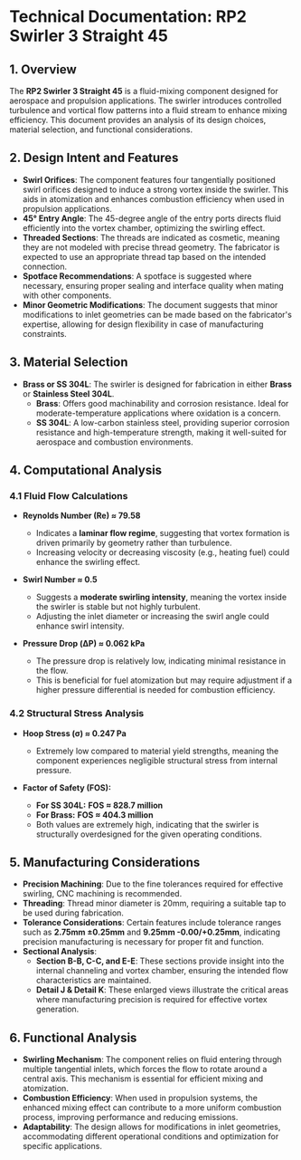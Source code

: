 # Technical Documentation: RP2 Swirler 3 Straight 45

## 1. Overview
The **RP2 Swirler 3 Straight 45** is a fluid-mixing component designed for aerospace and propulsion applications. The swirler introduces controlled turbulence and vortical flow patterns into a fluid stream to enhance mixing efficiency. This document provides an analysis of its design choices, material selection, and functional considerations.

## 2. Design Intent and Features
- **Swirl Orifices**: The component features four tangentially positioned swirl orifices designed to induce a strong vortex inside the swirler. This aids in atomization and enhances combustion efficiency when used in propulsion applications.
- **45° Entry Angle**: The 45-degree angle of the entry ports directs fluid efficiently into the vortex chamber, optimizing the swirling effect.
- **Threaded Sections**: The threads are indicated as cosmetic, meaning they are not modeled with precise thread geometry. The fabricator is expected to use an appropriate thread tap based on the intended connection.
- **Spotface Recommendations**: A spotface is suggested where necessary, ensuring proper sealing and interface quality when mating with other components.
- **Minor Geometric Modifications**: The document suggests that minor modifications to inlet geometries can be made based on the fabricator's expertise, allowing for design flexibility in case of manufacturing constraints.

## 3. Material Selection
- **Brass or SS 304L**: The swirler is designed for fabrication in either **Brass** or **Stainless Steel 304L**.
  - **Brass**: Offers good machinability and corrosion resistance. Ideal for moderate-temperature applications where oxidation is a concern.
  - **SS 304L**: A low-carbon stainless steel, providing superior corrosion resistance and high-temperature strength, making it well-suited for aerospace and combustion environments.

## 4. Computational Analysis

### 4.1 Fluid Flow Calculations
- **Reynolds Number (Re) ≈ 79.58**
  - Indicates a **laminar flow regime**, suggesting that vortex formation is driven primarily by geometry rather than turbulence.
  - Increasing velocity or decreasing viscosity (e.g., heating fuel) could enhance the swirling effect.

- **Swirl Number ≈ 0.5**
  - Suggests a **moderate swirling intensity**, meaning the vortex inside the swirler is stable but not highly turbulent.
  - Adjusting the inlet diameter or increasing the swirl angle could enhance swirl intensity.

- **Pressure Drop (ΔP) ≈ 0.062 kPa**
  - The pressure drop is relatively low, indicating minimal resistance in the flow.
  - This is beneficial for fuel atomization but may require adjustment if a higher pressure differential is needed for combustion efficiency.

### 4.2 Structural Stress Analysis
- **Hoop Stress (σ) ≈ 0.247 Pa**
  - Extremely low compared to material yield strengths, meaning the component experiences negligible structural stress from internal pressure.

- **Factor of Safety (FOS):**
  - **For SS 304L:** **FOS ≈ 828.7 million**
  - **For Brass:** **FOS ≈ 404.3 million**
  - Both values are extremely high, indicating that the swirler is structurally overdesigned for the given operating conditions.

## 5. Manufacturing Considerations
- **Precision Machining**: Due to the fine tolerances required for effective swirling, CNC machining is recommended.
- **Threading**: Thread minor diameter is 20mm, requiring a suitable tap to be used during fabrication.
- **Tolerance Considerations**: Certain features include tolerance ranges such as **2.75mm ±0.25mm** and **9.25mm -0.00/+0.25mm**, indicating precision manufacturing is necessary for proper fit and function.
- **Sectional Analysis**:
  - **Section B-B, C-C, and E-E**: These sections provide insight into the internal channeling and vortex chamber, ensuring the intended flow characteristics are maintained.
  - **Detail J & Detail K**: These enlarged views illustrate the critical areas where manufacturing precision is required for effective vortex generation.

## 6. Functional Analysis
- **Swirling Mechanism**: The component relies on fluid entering through multiple tangential inlets, which forces the flow to rotate around a central axis. This mechanism is essential for efficient mixing and atomization.
- **Combustion Efficiency**: When used in propulsion systems, the enhanced mixing effect can contribute to a more uniform combustion process, improving performance and reducing emissions.
- **Adaptability**: The design allows for modifications in inlet geometries, accommodating different operational conditions and optimization for specific applications.
